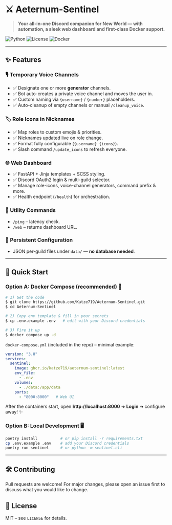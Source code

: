 # ⚔️ Aeternum-Sentinel

> **Your all-in-one Discord companion for New World — with automation, a sleek web dashboard and first-class Docker support.**

![Python](https://img.shields.io/badge/python-3.11-blue?logo=python)
![License](https://img.shields.io/badge/license-MIT-green)
![Docker](https://img.shields.io/badge/docker-ready-blue?logo=docker)

---

## ✨ Features

### 🎙️ Temporary Voice Channels
- ✅ Designate one or more **generator** channels.  
- ✅ Bot auto-creates a private voice channel and moves the user in.  
- ✅ Custom naming via `{username}` / `{number}` placeholders.  
- ✅ Auto-cleanup of empty channels or manual `/cleanup_voice`.

### 🏷️ Role Icons in Nicknames
- ✅ Map roles to custom emojis & priorities.  
- ✅ Nicknames updated live on role change.  
- ✅ Format fully configurable (`{username} {icons}`).  
- ✅ Slash command `/update_icons` to refresh everyone.

### 🌐 Web Dashboard
- ✅ FastAPI + Jinja templates + SCSS styling.  
- ✅ Discord OAuth2 login & multi-guild selector.  
- ✅ Manage role-icons, voice-channel generators, command prefix & more.  
- ✅ Health endpoint (`/health`) for orchestration.

### 🔧 Utility Commands
- `/ping` – latency check.  
- `/web` – returns dashboard URL.

### 💾 Persistent Configuration
- JSON per-guild files under `data/` — **no database needed**.

---

## 🚀 Quick Start

### Option A: Docker Compose (recommended) 🐳

```bash
# 1) Get the code
$ git clone https://github.com/Katze719/Aeternum-Sentinel.git
$ cd Aeternum-Sentinel

# 2) Copy env template & fill in your secrets
$ cp .env.example .env   # edit with your Discord credentials

# 3) Fire it up
$ docker compose up -d
```

`docker-compose.yml` (included in the repo) – minimal example:

```yaml
version: "3.8"
services:
  sentinel:
    image: ghcr.io/katze719/aeternum-sentinel:latest
    env_file:
      - .env
    volumes:
      - ./data:/app/data
    ports:
      - "8000:8000"   # Web UI
```

After the containers start, open **http://localhost:8000** ➜ **Login** ➜ configure away! ✨

### Option B: Local Development 🖥️

```bash
poetry install          # or pip install -r requirements.txt
cp .env.example .env    # add your Discord credentials
poetry run sentinel     # or python -m sentinel.cli
```

---

## 🛠️ Contributing
Pull requests are welcome! For major changes, please open an issue first to discuss what you would like to change.

## 📄 License
MIT – see `LICENSE` for details.
